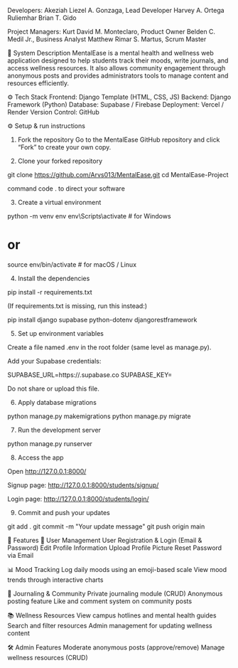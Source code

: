 Developers:
Akeziah Liezel A. Gonzaga, Lead Developer
Harvey A. Ortega
Ruliemhar Brian T. Gido

Project Managers:
Kurt David M. Monteclaro, Product Owner
Belden C. Medil Jr., Business Analyst
Matthew Rimar S. Martus, Scrum Master

📝 System Description
MentalEase is a mental health and wellness web application designed to help students track their moods, write journals, and access wellness resources. It also allows community engagement through anonymous posts and provides administrators tools to manage content and resources efficiently.

⚙️ Tech Stack
Frontend: Django Template (HTML, CSS, JS)
Backend: Django Framework (Python)
Database: Supabase / Firebase
Deployment: Vercel / Render
Version Control: GitHub

⚙️ Setup & run instructions

1. Fork the repository
	 Go to the MentalEase GitHub repository and click “Fork” to create your own copy.

2. Clone your forked repository

git clone https://github.com/Arvs013/MentalEase.git
cd MentalEase-Project

command code . to direct your software 


3. Create a virtual environment

python -m venv env
env\Scripts\activate        # for Windows
# or
source env/bin/activate     # for macOS / Linux


4. Install the dependencies

pip install -r requirements.txt


(If requirements.txt is missing, run this instead:)

pip install django supabase python-dotenv djangorestframework


5. Set up environment variables

Create a file named .env in the root folder (same level as manage.py).

Add your Supabase credentials:

SUPABASE_URL=https://<your-project>.supabase.co
SUPABASE_KEY=<your-anon-key>


Do not share or upload this file.

6. Apply database migrations

python manage.py makemigrations
python manage.py migrate


7. Run the development server

python manage.py runserver


8. Access the app

Open http://127.0.0.1:8000/

Signup page: http://127.0.0.1:8000/students/signup/

Login page: http://127.0.0.1:8000/students/login/


9. Commit and push your updates

git add .
git commit -m "Your update message"
git push origin main

🚀 Features
👥 User Management
User Registration & Login (Email & Password)
Edit Profile Information
Upload Profile Picture
Reset Password via Email

📊 Mood Tracking
Log daily moods using an emoji-based scale
View mood trends through interactive charts

📓 Journaling & Community
Private journaling module (CRUD)
Anonymous posting feature
Like and comment system on community posts

📚 Wellness Resources
View campus hotlines and mental health guides
Search and filter resources
Admin management for updating wellness content

🛠️ Admin Features
Moderate anonymous posts (approve/remove)
Manage wellness resources (CRUD)